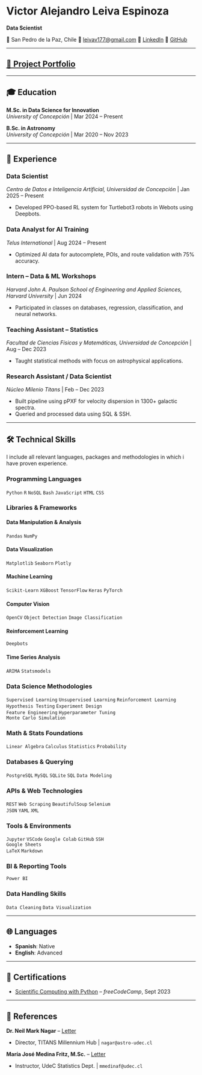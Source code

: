 # Victor Alejandro Leiva Espinoza  
**Data Scientist**  

📍 San Pedro de la Paz, Chile
📧 leivav177@gmail.com
💼 [LinkedIn](https://www.linkedin.com/in/vpy7/)
🐙 [GitHub](https://github.com/Vpy7)


---

## [🚀 Project Portfolio](./Projects.md/)

---

## 🎓 Education  
**M.Sc. in Data Science for Innovation**  
*University of Concepción* | Mar 2024 – Present  

**B.Sc. in Astronomy**  
*University of Concepción* | Mar 2020 – Nov 2023  

---

## 💼 Experience  

### **Data Scientist**  
*Centro de Datos e Inteligencia Artificial, Universidad de Concepción* | Jan 2025 – Present  
- Developed PPO-based RL system for Turtlebot3 robots in Webots using Deepbots.  

### **Data Analyst for AI Training**  
*Telus International* | Aug 2024 – Present  
- Optimized AI data for autocomplete, POIs, and route validation with 75% accuracy.  

### **Intern – Data & ML Workshops**  
*Harvard John A. Paulson School of Engineering and Applied Sciences, Harvard University* | Jun 2024  
- Participated in classes on databases, regression, classification, and neural networks.  

### **Teaching Assistant – Statistics**  
*Facultad de Ciencias Físicas y Matemáticas, Universidad de Concepción* | Aug – Dec 2023  
- Taught statistical methods with focus on astrophysical applications.  

### **Research Assistant / Data Scientist**  
*Núcleo Milenio Titans* | Feb – Dec 2023  
- Built pipeline using pPXF for velocity dispersion in 1300+ galactic spectra.  
- Queried and processed data using SQL & SSH.  

---

## 🛠️ Technical Skills  

I include all relevant languages, packages and methodologies in which i have proven experience.

### Programming Languages  
`Python` `R` `NoSQL` `Bash` `JavaScript` `HTML` `CSS`

### Libraries & Frameworks  

#### Data Manipulation & Analysis  
`Pandas` `NumPy` 

#### Data Visualization  
`Matplotlib` `Seaborn` `Plotly` 

#### Machine Learning  
`Scikit-Learn` `XGBoost` 
`TensorFlow` `Keras` `PyTorch` 

#### Computer Vision  
`OpenCV` `Object Detection` `Image Classification`

#### Reinforcement Learning  
`Deepbots`

#### Time Series Analysis  
`ARIMA` `Statsmodels`

### Data Science Methodologies  
`Supervised Learning` `Unsupervised Learning` 
`Reinforcement Learning`   
`Hypothesis Testing` `Experiment Design`  
`Feature Engineering` `Hyperparameter Tuning`  
`Monte Carlo Simulation`

### Math & Stats Foundations  
`Linear Algebra` `Calculus` `Statistics` `Probability`

### Databases & Querying  
`PostgreSQL` `MySQL` `SQLite` 
`SQL` `Data Modeling`

### APIs & Web Technologies  
`REST`  `Web Scraping` `BeautifulSoup` `Selenium`  
`JSON` `YAML` `XML` 

### Tools & Environments  
`Jupyter` `VSCode` `Google Colab` `GitHub` `SSH`  
`Google Sheets`  
`LaTeX` `Markdown`

### BI & Reporting Tools  
`Power BI` 

### Data Handling Skills  
`Data Cleaning`  `Data Visualization`

---

## 🌐  Languages  
- **Spanish**: Native  
- **English**: Advanced  

---

## 📜 Certifications  
- [Scientific Computing with Python](https://www.freecodecamp.org/certification/vpy7/scientific-computing-with-python-v7) – *freeCodeCamp*, Sept 2023  

---

## 🧾 References  
**Dr. Neil Mark Nagar** – [Letter](https://drive.google.com/file/d/1NZLvgtx01EnPgj_7vm_SThzyDJMFBuhH/view?usp=sharing)  
- Director, TITANS Millennium Hub | `nagar@astro-udec.cl`  

**María José Medina Fritz, M.Sc.** – [Letter](https://drive.google.com/file/d/1ml39AslgITrORMjsPyInBiDL_77I0OxM/view?usp=sharing)  
- Instructor, UdeC Statistics Dept. | `mmedinaf@udec.cl`  
